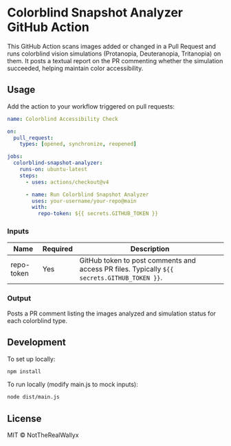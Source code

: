 # Colorblind Snapshot Analyzer GitHub Action

This GitHub Action scans images added or changed in a Pull Request and runs colorblind vision simulations (Protanopia, Deuteranopia, Tritanopia) on them. It posts a textual report on the PR commenting whether the simulation succeeded, helping maintain color accessibility.

## Usage

Add the action to your workflow triggered on pull requests:

```yaml
name: Colorblind Accessibility Check

on:
  pull_request:
    types: [opened, synchronize, reopened]

jobs:
  colorblind-snapshot-analyzer:
    runs-on: ubuntu-latest
    steps:
      - uses: actions/checkout@v4

      - name: Run Colorblind Snapshot Analyzer
        uses: your-username/your-repo@main
        with:
          repo-token: ${{ secrets.GITHUB_TOKEN }}
```

### Inputs

| Name       | Required | Description                                                                                 |
| ---------- | -------- | ------------------------------------------------------------------------------------------- |
| repo-token | Yes      | GitHub token to post comments and access PR files. Typically `${{ secrets.GITHUB_TOKEN }}`. |

### Output

Posts a PR comment listing the images analyzed and simulation status for each colorblind type.

## Development

To set up locally:

```bash
npm install
```

To run locally (modify main.js to mock inputs):

```bash
node dist/main.js
```

## License

MIT © NotTheRealWallyx
